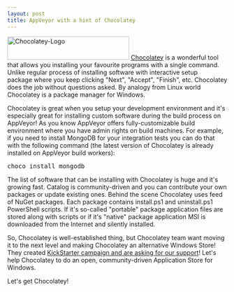 ```yaml
---
layout: post
title: AppVeyor with a hint of Chocolatey
---
```


<img class="right" src="/assets/images/posts/chocolatey/chocolatey-logo.png" alt="Chocolatey-Logo" width="279" height="53">
<a href="https://chocolatey.org/">Chocolatey</a> is a wonderful tool that allows you installing your favourite programs with a single command. Unlike regular process of installing software with interactive setup package where you keep clicking "Next", "Accept", "Finish", etc. Chocolatey does the job without questions asked. By analogy from Linux world Chocolatey is a package manager for Windows.

Chocolatey is great when you setup your development environment and it's especially great for installing custom software during the build process on AppVeyor! As you know AppVeyor offers fully-customizable build environment where you have admin rights on build machines. For example, if you need to install MongoDB for your integration tests you can do that with the following command (the latest version of Chocolatey is already installed on AppVeyor build workers):
<pre>choco install mongodb</pre>
The list of software that can be installing with Chocolatey is huge and it's growing fast. Catalog is community-driven and you can contribute your own packages or update existing ones. Behind the scene Chocolatey uses feed of NuGet packages. Each package contains install.ps1 and uninstall.ps1 PowerShell scripts. If it's so-called "portable" package application files are stored along with scripts or if it's "native" package application MSI is downloaded from the Internet and silently installed.

So, Chocolatey is well-established thing, but Chocolatey team want moving it to the next level and making Chocolatey an alternative Windows Store! They created <a href="https://www.kickstarter.com/projects/ferventcoder/chocolatey-the-alternative-windows-store-like-yum">KickStarter campaign and are asking for our support</a>! Let's help Chocolatey to do an open, community-driven Application Store for Windows.

Let's get Chocolatey!
